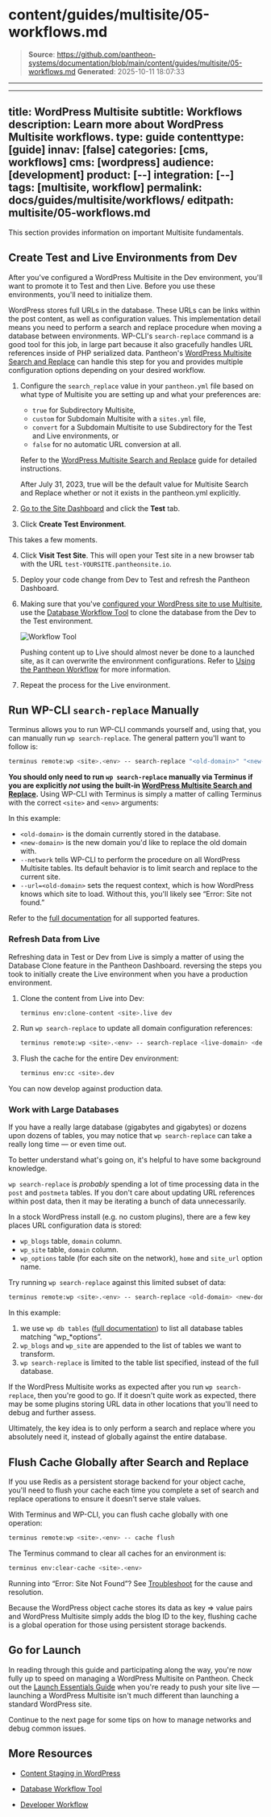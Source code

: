 # content/guides/multisite/05-workflows.md

> **Source**: https://github.com/pantheon-systems/documentation/blob/main/content/guides/multisite/05-workflows.md
> **Generated**: 2025-10-11 18:07:33

---

---
title: WordPress Multisite
subtitle: Workflows
description: Learn more about WordPress Multisite workflows.
type: guide
contenttype: [guide]
innav: [false]
categories: [cms, workflows]
cms: [wordpress]
audience: [development]
product: [--]
integration: [--]
tags: [multisite, workflow]
permalink: docs/guides/multisite/workflows/
editpath: multisite/05-workflows.md
---
This section provides information on important Multisite fundamentals.

## Create Test and Live Environments from Dev
After you've configured a WordPress Multisite in the Dev environment, you'll want to promote it to Test and then Live. Before you use these environments, you'll need to initialize them.

WordPress stores full URLs in the database. These URLs can be links within the post content, as well as configuration values. This implementation detail means you need to perform a search and replace procedure when moving a database between environments. WP-CLI's `search-replace` command is a good tool for this job, in large part because it also gracefully handles URL references inside of PHP serialized data. Pantheon's [WordPress Multisite Search and Replace](/guides/multisite/search-replace) can handle this step for you and provides multiple configuration options depending on your desired workflow.

1. Configure the `search_replace` value in your `pantheon.yml` file based on what type of Multisite you are setting up and what your preferences are:

    * `true` for Subdirectory Multisite,
    * `custom` for Subdomain Multisite with a `sites.yml` file,
    * `convert` for a Subdomain Multisite to use Subdirectory for the Test and Live environments, or
    * `false` for no automatic URL conversion at all.

    Refer to the [WordPress Multisite Search and Replace](/guides/multisite/search-replace) guide for detailed instructions.

    <Alert title="Note" type="info">
        After July 31, 2023, true will be the default value for Multisite Search and Replace whether or not it exists in the pantheon.yml explicitly.
    </Alert>

2. [Go to the Site Dashboard](/guides/account-mgmt/workspace-sites-teams/sites#site-dashboard) and click the **<Icon icon="equalizer" /> Test** tab.

3. Click **Create Test Environment**.

  This takes a few moments.

4. Click **<Icon icon="externalLink" /> Visit Test Site**. This will open your Test site in a new browser tab with the URL `test-YOURSITE.pantheonsite.io`.

5. Deploy your code change from Dev to Test and refresh the Pantheon Dashboard.

6. Making sure that you've [configured your WordPress site to use Multisite](/guides/multisite/config/), use the [Database Workflow Tool](/guides/mariadb-mysql/database-workflow-tool) to clone the database from the Dev to the Test environment.

    ![Workflow Tool](../../../images/dashboard/new-dashboard/2024/_interface-workflow-tool.png)

    <Alert title="Warning" type="danger">

    Pushing content up to Live should almost never be done to a launched site, as it can overwrite the environment configurations. Refer to [Using the Pantheon Workflow](/pantheon-workflow) for more information.

    </Alert>

7. Repeat the process for the Live environment.

## Run WP-CLI `search-replace` Manually

Terminus allows you to run WP-CLI commands yourself and, using that, you can manually run `wp search-replace`. The general pattern you'll want to follow is:

```bash
terminus remote:wp <site>.<env> -- search-replace "<old-domain>" "<new-domain>" --network --url=<old-domain>
```

**You should only need to run `wp search-replace` manually via Terminus if you are explicitly _not_ using the built-in [WordPress Multisite Search and Replace](/guides/multisite/search-replace).** Using WP-CLI with Terminus is simply a matter of calling Terminus with the correct `<site>` and `<env>` arguments:

In this example:

- `<old-domain>` is the domain currently stored in the database.
- `<new-domain>` is the new domain you'd like to replace the old domain with.
- `--network` tells WP-CLI to perform the procedure on all WordPress Multisite tables. Its default behavior is to limit search and replace to the current site.
- `--url=<old-domain>` sets the request context, which is how WordPress knows which site to load. Without this, you'll likely see “Error: Site not found.”

Refer to the [full documentation](https://developer.wordpress.org/cli/commands/search-replace/) for all supported features.

### Refresh Data from Live
Refreshing data in Test or Dev from Live is simply a matter of using the Database Clone feature in the Pantheon Dashboard. reversing the steps you took to initially create the Live environment when you have a production environment.

1. Clone the content from Live into Dev:

    ```bash
    terminus env:clone-content <site>.live dev
    ```

1. Run `wp search-replace` to update all domain configuration references:

    ```bash
    terminus remote:wp <site>.<env> -- search-replace <live-domain> <dev-domain> --network --url=<live-domain>
    ```

1. Flush the cache for the entire Dev environment:

    ```bash
    terminus env:cc <site>.dev
    ```

You can now develop against production data.

### Work with Large Databases
If you have a really large database (gigabytes and gigabytes) or dozens upon dozens of tables, you may notice that `wp search-replace` can take a really long time — or even time out.

To better understand what's going on, it's helpful to have some background knowledge.

`wp search-replace` is *probably* spending a lot of time processing data in the `post`  and `postmeta` tables. If you don't care about updating URL references within post data, then it may be iterating a bunch of data unnecessarily.

In a stock WordPress install (e.g. no custom plugins), there are a few key places URL configuration data is stored:

- `wp_blogs` table, `domain` column.
- `wp_site` table, `domain` column.
- `wp_options` table (for each site on the network), `home` and `site_url` option name.

Try running `wp search-replace` against this limited subset of data:

```bash
terminus remote:wp <site>.<env> -- search-replace <old-domain> <new-domain> wp_blogs wp_site $(terminus remote:wp <site>.<env> -- db tables "wp_*options" --network --url=<old-domain> | paste -s -d ' ' -) --url=<old-domain>
```

In this example:

1. we use `wp db tables` ([full documentation](https://developer.wordpress.org/cli/commands/db/tables/)) to list all database tables matching “wp_*options”.
2. `wp_blogs` and `wp_site` are appended to the list of tables we want to transform.
3. `wp search-replace` is limited to the table list specified, instead of the full database.

If the WordPress Multisite works as expected after you run `wp search-replace`, then you're good to go. If it doesn't quite work as expected, there may be some plugins storing URL data in other locations that you'll need to debug and further assess.

Ultimately, the key idea is to only perform a search and replace where you absolutely need it, instead of globally against the entire database.

##  Flush Cache Globally after Search and Replace
If you use Redis as a persistent storage backend for your object cache, you'll need to flush your cache each time you complete a set of search and replace operations to ensure it doesn't serve stale values.

With Terminus and WP-CLI, you can flush cache globally with one operation:

```bash
terminus remote:wp <site>.<env> -- cache flush
```

The Terminus command to clear all caches for an environment is:

```bash
terminus env:clear-cache <site>.<env>
```

Running into “Error: Site Not Found”? See [Troubleshoot](/guides/multisite/debug) for the cause and resolution.


<Alert title="Note" type="info">
Because the WordPress object cache stores its data as key => value pairs and WordPress Multisite simply adds the blog ID to the key, flushing cache is a global operation for those using persistent storage backends.
</Alert>

## Go for Launch
In reading through this guide and participating along the way, you're now fully up to speed on managing a WordPress Multisite on Pantheon. Check out the [Launch Essentials Guide](/guides/launch) when you're ready to push your site live — launching a WordPress Multisite isn't much different than launching a standard WordPress site.

Continue to the next page for some tips on how to manage networks and debug common issues.

## More Resources

- [Content Staging in WordPress](/content-staging#content-staging-in-wordpress)

- [Database Workflow Tool](/guides/mariadb-mysql/database-workflow-tool)

- [Developer Workflow](/workflows)
